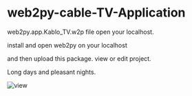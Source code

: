 # web2py-cable-TV-Application

web2py.app.Kablo_TV.w2p file open your localhost.

install and open web2py on your localhost 

and then upload this package. view or edit project.

Long days and pleasant nights.

![view](https://cloud.githubusercontent.com/assets/10153883/21740791/f3f96640-d4cc-11e6-8645-c879c3a5c2a3.png)
